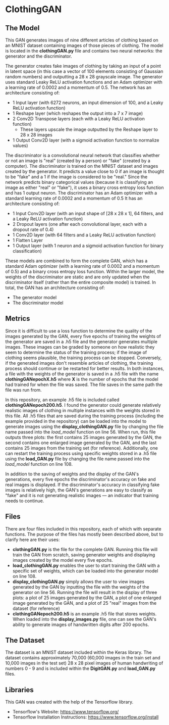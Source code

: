 # ClothingGAN

## The Model
This GAN generates images of nine different articles of clothing based on an MNIST dataset containing images of those pieces of clothing. The model is located in the **clothingGAN.py** file and contains two neural networks: the generator and the discriminator. 

The generator creates fake images of clothing by taking an input of a point in latent space (in this case a vector of 100 elements consisting of Gaussian random numbers) and outputting a 28 x 28 grayscale image. The generator uses standard Leaky ReLU activation functions and an Adam optimizer with a learning rate of 0.0002 and a momentum of 0.5. The network has an architecture consisting of:
- 1 Input layer (with 6272 neurons, an input dimension of 100, and a Leaky ReLU activation function)
- 1 Reshape layer (which reshapes the output into a 7 x 7 image)
- 2 Conv2D Transpose layers (each with a Leaky ReLU activation function)
    - These layers upscale the image outputted by the Reshape layer to 28 x 28 images
- 1 Output Conv2D layer (with a sigmoid activation function to normalize values)

The discriminator is a convolutional neural network that classifies whether or not an image is "real" (created by a person) or "fake" (created by a computer). The discriminator is trained on the MNIST dataset and images created by the generator. It predicts a value close to 0 if an image is thought to be "fake" and a 1 if the image is considered to be "real." Since the network predicts binary categorical values (because it is classifying an image as either "real" or "fake"), it uses a binary cross entropy loss function and has 1 output neuron. The discriminator has an Adam optimizer with a standard learning rate of 0.0002 and a momentum of 0.5 It has an architecture consisting of:
- 1 Input Conv2D layer (with an input shape of [28 x 28 x 1], 64 filters, and a Leaky ReLU activation function)
- 2 Dropout layers (one after each convolutional layer, each with a dropout rate of 0.4)
- 1 Conv2D layer (with 64 filters and a Leaky ReLU activation function)
- 1 Flatten Layer
- 1 Output layer (with 1 neuron and a sigmoid activation function for binary classification)

These models are combined to form the complete GAN, which has a standard Adam optimizer (with a learning rate of 0.0002 and a momentum of 0.5) and a binary cross entropy loss function. Within the larger model, the weights of the discriminator are static and are only updated when the discriminator itself (rather than the entire composite model) is trained. In total, the GAN has an architecture consisting of:
- The generator model
- The discriminator model

## Metrics
Since it is difficult to use a loss function to determine the quality of the images generated by the GAN, every five epochs of training the weights of the generator are saved in a .h5 file and the generator generates multiple images. These images can be graded by someone on how realistic they seem to determine the status of the training process; if the image of clothing seems plausible, the training process can be stopped. Conversely, if the generated images don't resemble articles of clothing, the training process should continue or be restarted for better results. In both instances, a file  with the weights of the generator is saved in a .h5 file with the name **clothingGANepochX.h5** where **X** is the number of epochs that the model had trained for when the file was saved. The file saves in the same path the file was run from. 

In this repository, an example .h5 file is included called **clothingGANepoch200.h5**. I found the generator could generate relatively realistic images of clothing in multiple instances with the weights stored in this file. All .h5 files that are saved during the training process (including the example provided in the repository) can be loaded into the model to generate images using the **display_clothingGAN.py** file by changing the file name passed into the *load_model* function on line 56. When run, this file outputs three plots: the first contains 25 images generated by the GAN, the second contains one enlarged image generated by the GAN, and the last contains 25 images from the training set (for reference). Additionally, one can restart the training process using specific weights stored in a .h5 file using the **load_GAN.py** file by changing the file name passed into the *load_model* function on line 108.

In addition to the saving of weights and the display of the GAN's generations, every five epochs the discriminator's accuracy on fake and real images is displayed. If the discriminator's accuracy in classifying fake images is relatively high, the GAN's generations are easy to classify as "fake" and it is not generating realistic images — an indicator that training needs to continue.

## Files
There are four files included in this repository, each of which with separate functions. The purpose of the files has mostly been described above, but to clarify here are their uses:
- **clothingGAN.py** is the file for the complete GAN. Running this file will train the GAN from scratch, saving generator weights and displaying images created by the model every five epochs.
- **load_clothingGAN.py** enables the user to start training the GAN with a specific set of weights, which can be loaded into the generator model on line 108.
- **display_clothingGAN.py** simply allows the user to view images generated by the GAN by inputting the file with the weights of the generator on line 56. Running the file will result in the display of three plots: a plot of 25 images generated by the GAN, a plot of one enlarged image generated by the GAN, and a plot of 25 "real" images from the dataset (for reference)
- **clothingGANepoch200.h5** is an example .h5 file that stores weights. When loaded into the **display_images.py** file, one can see the GAN's ability to generate images of handwritten digits after 200 epochs.

## The Dataset
The dataset is an MNIST dataset included within the Keras library. The dataset contains approximately 70,000 (60,000 images in the train set and 10,000 images in the test set) 28 x 28 pixel images of human handwriting of numbers 0 - 9 and is included within the **DigitGAN.py** and **load_GAN.py** files.

## Libraries
This GAN was created with the help of the Tensorflow library.
- Tensorflow's Website: https://www.tensorflow.org/
- Tensorflow Installation Instructions: https://www.tensorflow.org/install

